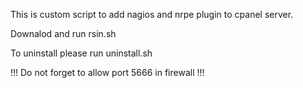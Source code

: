 This is custom script to add nagios and nrpe plugin to cpanel server.

Downalod and run rsin.sh

To uninstall please run uninstall.sh

!!! Do not forget to allow port 5666 in firewall !!!
